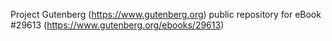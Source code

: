Project Gutenberg (https://www.gutenberg.org) public repository for eBook #29613 (https://www.gutenberg.org/ebooks/29613)
